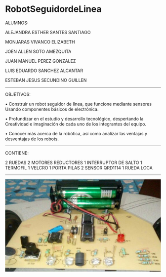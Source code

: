 # RobotSeguidordeLinea

ALUMNOS:

ALEJANDRA ESTHER SANTES SANTIAGO

MONJARAS VIVANCO ELIZABETH

JOEN ALLEN SOTO AMEZQUITA

JUAN MANUEL PEREZ GONZALEZ

LUIS EDUARDO SANCHEZ ALCANTAR

ESTEBAN JESUS SECUNDINO GUILLEN

--------------------------------------------------------------------------------------------------------
OBJETIVOS:

•	Construir un robot seguidor de línea, que funcione mediante sensores Usando componentes básicos de electrónica.

•	Profundizar en el estudio y desarrollo tecnológico, despertando la Creatividad e imaginación de cada uno de los integrantes del equipo.

•	Conocer más acerca de la robótica, así como analizar las ventajas y desventajas de los robots.

--------------------------------------------------------------------------------------------------------
CONTIENE:

2 RUEDAS
2 MOTORES REDUCTORES
1 INTERRUPTOR DE SALTO
1 TERMOFIL
1 VELCRO
1 PORTA PILAS
2 SENSOR QRD1114
1 RUEDA LOCA

--------------------------------------------------------------------------------------------------------
![Circuito 1](https://github.com/LuisEduardoSanchezAlcantar/RobotSeguidordeLinea/blob/master/PIEZAS%20MONTADAS.jpg)

